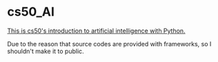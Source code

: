 # cs50_AI
[This is cs50's introduction to artificial intelligence with Python.](https://cs50.harvard.edu/ai/2020/)

Due to the reason that source codes are provided with frameworks, so I shouldn't make it to public.
